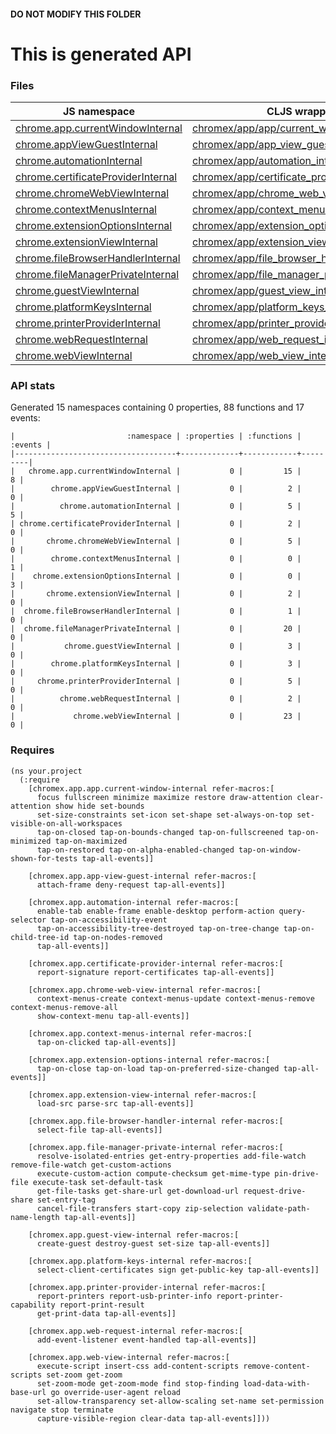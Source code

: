 #### DO NOT MODIFY THIS FOLDER

# This is generated API

### Files

| JS namespace | CLJS wrapper |
| --- | --- |
| [chrome.app.currentWindowInternal](https://developer.chrome.com/extensions/app.currentWindowInternal) | [chromex/app/app/current_window_internal.clj](chromex/app/app/current_window_internal.clj) |
| [chrome.appViewGuestInternal](https://developer.chrome.com/extensions/appViewGuestInternal) | [chromex/app/app_view_guest_internal.clj](chromex/app/app_view_guest_internal.clj) |
| [chrome.automationInternal](https://developer.chrome.com/extensions/automationInternal) | [chromex/app/automation_internal.clj](chromex/app/automation_internal.clj) |
| [chrome.certificateProviderInternal](https://developer.chrome.com/extensions/certificateProviderInternal) | [chromex/app/certificate_provider_internal.clj](chromex/app/certificate_provider_internal.clj) |
| [chrome.chromeWebViewInternal](https://developer.chrome.com/extensions/chromeWebViewInternal) | [chromex/app/chrome_web_view_internal.clj](chromex/app/chrome_web_view_internal.clj) |
| [chrome.contextMenusInternal](https://developer.chrome.com/extensions/contextMenusInternal) | [chromex/app/context_menus_internal.clj](chromex/app/context_menus_internal.clj) |
| [chrome.extensionOptionsInternal](https://developer.chrome.com/extensions/extensionOptionsInternal) | [chromex/app/extension_options_internal.clj](chromex/app/extension_options_internal.clj) |
| [chrome.extensionViewInternal](https://developer.chrome.com/extensions/extensionViewInternal) | [chromex/app/extension_view_internal.clj](chromex/app/extension_view_internal.clj) |
| [chrome.fileBrowserHandlerInternal](https://developer.chrome.com/extensions/fileBrowserHandlerInternal) | [chromex/app/file_browser_handler_internal.clj](chromex/app/file_browser_handler_internal.clj) |
| [chrome.fileManagerPrivateInternal](https://developer.chrome.com/extensions/fileManagerPrivateInternal) | [chromex/app/file_manager_private_internal.clj](chromex/app/file_manager_private_internal.clj) |
| [chrome.guestViewInternal](https://developer.chrome.com/extensions/guestViewInternal) | [chromex/app/guest_view_internal.clj](chromex/app/guest_view_internal.clj) |
| [chrome.platformKeysInternal](https://developer.chrome.com/extensions/platformKeysInternal) | [chromex/app/platform_keys_internal.clj](chromex/app/platform_keys_internal.clj) |
| [chrome.printerProviderInternal](https://developer.chrome.com/extensions/printerProviderInternal) | [chromex/app/printer_provider_internal.clj](chromex/app/printer_provider_internal.clj) |
| [chrome.webRequestInternal](https://developer.chrome.com/extensions/webRequestInternal) | [chromex/app/web_request_internal.clj](chromex/app/web_request_internal.clj) |
| [chrome.webViewInternal](https://developer.chrome.com/extensions/webViewInternal) | [chromex/app/web_view_internal.clj](chromex/app/web_view_internal.clj) |


### API stats

Generated 15 namespaces containing 0 properties, 88 functions and 17 events:


    |                         :namespace | :properties | :functions | :events |
    |------------------------------------+-------------+------------+---------|
    |   chrome.app.currentWindowInternal |           0 |         15 |       8 |
    |        chrome.appViewGuestInternal |           0 |          2 |       0 |
    |          chrome.automationInternal |           0 |          5 |       5 |
    | chrome.certificateProviderInternal |           0 |          2 |       0 |
    |       chrome.chromeWebViewInternal |           0 |          5 |       0 |
    |        chrome.contextMenusInternal |           0 |          0 |       1 |
    |    chrome.extensionOptionsInternal |           0 |          0 |       3 |
    |       chrome.extensionViewInternal |           0 |          2 |       0 |
    |  chrome.fileBrowserHandlerInternal |           0 |          1 |       0 |
    |  chrome.fileManagerPrivateInternal |           0 |         20 |       0 |
    |           chrome.guestViewInternal |           0 |          3 |       0 |
    |        chrome.platformKeysInternal |           0 |          3 |       0 |
    |     chrome.printerProviderInternal |           0 |          5 |       0 |
    |          chrome.webRequestInternal |           0 |          2 |       0 |
    |             chrome.webViewInternal |           0 |         23 |       0 |

### Requires

```
(ns your.project
  (:require
    [chromex.app.app.current-window-internal refer-macros:[
      focus fullscreen minimize maximize restore draw-attention clear-attention show hide set-bounds
      set-size-constraints set-icon set-shape set-always-on-top set-visible-on-all-workspaces
      tap-on-closed tap-on-bounds-changed tap-on-fullscreened tap-on-minimized tap-on-maximized
      tap-on-restored tap-on-alpha-enabled-changed tap-on-window-shown-for-tests tap-all-events]]
    
    [chromex.app.app-view-guest-internal refer-macros:[
      attach-frame deny-request tap-all-events]]
    
    [chromex.app.automation-internal refer-macros:[
      enable-tab enable-frame enable-desktop perform-action query-selector tap-on-accessibility-event
      tap-on-accessibility-tree-destroyed tap-on-tree-change tap-on-child-tree-id tap-on-nodes-removed
      tap-all-events]]
    
    [chromex.app.certificate-provider-internal refer-macros:[
      report-signature report-certificates tap-all-events]]
    
    [chromex.app.chrome-web-view-internal refer-macros:[
      context-menus-create context-menus-update context-menus-remove context-menus-remove-all
      show-context-menu tap-all-events]]
    
    [chromex.app.context-menus-internal refer-macros:[
      tap-on-clicked tap-all-events]]
    
    [chromex.app.extension-options-internal refer-macros:[
      tap-on-close tap-on-load tap-on-preferred-size-changed tap-all-events]]
    
    [chromex.app.extension-view-internal refer-macros:[
      load-src parse-src tap-all-events]]
    
    [chromex.app.file-browser-handler-internal refer-macros:[
      select-file tap-all-events]]
    
    [chromex.app.file-manager-private-internal refer-macros:[
      resolve-isolated-entries get-entry-properties add-file-watch remove-file-watch get-custom-actions
      execute-custom-action compute-checksum get-mime-type pin-drive-file execute-task set-default-task
      get-file-tasks get-share-url get-download-url request-drive-share set-entry-tag
      cancel-file-transfers start-copy zip-selection validate-path-name-length tap-all-events]]
    
    [chromex.app.guest-view-internal refer-macros:[
      create-guest destroy-guest set-size tap-all-events]]
    
    [chromex.app.platform-keys-internal refer-macros:[
      select-client-certificates sign get-public-key tap-all-events]]
    
    [chromex.app.printer-provider-internal refer-macros:[
      report-printers report-usb-printer-info report-printer-capability report-print-result
      get-print-data tap-all-events]]
    
    [chromex.app.web-request-internal refer-macros:[
      add-event-listener event-handled tap-all-events]]
    
    [chromex.app.web-view-internal refer-macros:[
      execute-script insert-css add-content-scripts remove-content-scripts set-zoom get-zoom
      set-zoom-mode get-zoom-mode find stop-finding load-data-with-base-url go override-user-agent reload
      set-allow-transparency set-allow-scaling set-name set-permission navigate stop terminate
      capture-visible-region clear-data tap-all-events]]))
```
